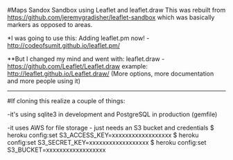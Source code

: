 #Maps Sandox
Sandbox using Leaflet and leaflet.draw
This was rebuilt from https://github.com/jeremygradisher/leaflet-sandbox which was basically markers as opposed to areas.

*I was going to use this:
Adding leaflet.pm now! - http://codeofsumit.github.io/leaflet.pm/

**But I changed my mind and went with:
leaflet.draw - https://github.com/Leaflet/Leaflet.draw
example: http://leaflet.github.io/Leaflet.draw/
(More options, more documentation and more people using it)


---
#If cloning this realize a couple of things:

-it's using sqlite3 in development and PostgreSQL in production (gemfile)

-it uses AWS for file storage - just needs an S3 bucket and credentials
$ heroku config:set S3_ACCESS_KEY=xxxxxxxxxxxxxxxxxx
$ heroku config:set S3_SECRET_KEY=xxxxxxxxxxxxxxxxxx
$ heroku config:set S3_BUCKET=xxxxxxxxxxxxxxxxxx
